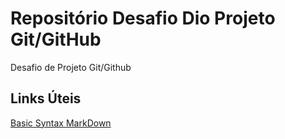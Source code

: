 # Repositório Desafio Dio Projeto Git/GitHub

Desafio de Projeto Git/Github

## Links Úteis
[Basic Syntax MarkDown](https://www.markdownguide.org/basic-syntax/)
